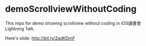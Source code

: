 # demoScrollviewWithoutCoding

This repo for demo showing scrollview without coding in iOS讀書會 Lightning Talk.

Here's slide: http://bit.ly/2adKDmF
